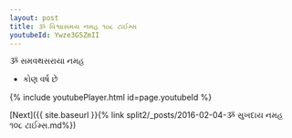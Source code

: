 ```yaml
---
layout: post
title: ૐ વિશ્વાસમય નમહ ૧૦૮ ટાઈમ્સ
youtubeId: Ywze3G5ZmII
---
```

 
 
 ૐ સમવથસરાયા નમહ  
 
 -  કોણ વર્ષ છે 
 
  
 
  
 
 
 
 
 
 


{% include youtubePlayer.html id=page.youtubeId %}
 
[Next]({{ site.baseurl }}{% link  split2/_posts/2016-02-04-ૐ સુખદાય નમહ ૧૦૮ ટાઈમ્સ.md%})
 
